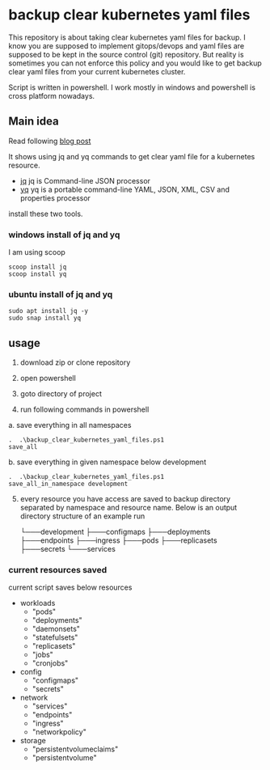 # backup clear kubernetes yaml files

This repository is about taking clear kubernetes yaml files for backup.
I know you are supposed to implement gitops/devops and yaml files are supposed to be kept in the source control (git) repository.
But reality is sometimes you can not enforce this policy and you would like to get backup clear yaml files from your current kubernetes cluster.

Script is written in powershell.
I work mostly in windows and powershell is cross platform nowadays.

## Main idea

Read following [blog post](https://fabianlee.org/2022/06/06/kubernetes-export-a-clean-yaml-manifest-that-can-be-re-imported/
)

It shows using jq and yq commands to get clear yaml file for a kubernetes resource.



- [jq](https://github.com/stedolan/jq/) jq is Command-line JSON processor 
- [yq](https://github.com/mikefarah/yq) yq is a portable command-line YAML, JSON, XML, CSV and properties processor 


install these two tools.

### windows install of jq and yq

I am using scoop


	scoop install jq
	scoop install yq

### ubuntu install of jq and yq



	sudo apt install jq -y
	sudo snap install yq

## usage

1. download zip or clone repository
2. open powershell
3. goto directory of project

4. run following commands in powershell

a. save everything in all namespaces

	.  .\backup_clear_kubernetes_yaml_files.ps1 
	save_all

b. save everything in given namespace below development

	.  .\backup_clear_kubernetes_yaml_files.ps1 
	save_all_in_namespace development


5. every resource you have access are saved to backup directory separated by namespace and resource name.
Below is an output directory structure of an example run


	└───development
	    ├───configmaps
	    ├───deployments
	    ├───endpoints
	    ├───ingress
	    ├───pods
	    ├───replicasets
	    ├───secrets
	    └───services

### current resources saved

current script saves below resources

- workloads
	- "pods"
	- "deployments"
	- "daemonsets"
	- "statefulsets"
	- "replicasets"
	- "jobs"
	- "cronjobs"
- config
	- "configmaps"
	- "secrets"
- network
	- "services"
	- "endpoints"
	- "ingress"
	- "networkpolicy"
- storage
	- "persistentvolumeclaims"
	- "persistentvolume"


